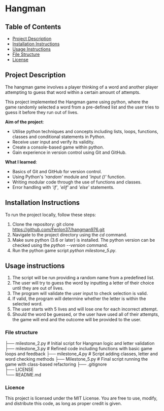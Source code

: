 # Hangman
## Table of Contents
- [Project Description](#project-description)
- [Installation Instructions](#installation-instructions)
- [Usage Instructions](#usage-instructions)
- [File Structure](#file-structure)
- [License](#license)

## Project Description
The hangman game involves a player thinking of a word and another player attempting to guess that word within a certain amount of attempts.

This project implemented the Hangman game using python, where the game randomly selected a word from a pre-defined list and the user tries to guess it before they run out of lives. 

**Aim of the project**:
- Utilise python techniques and concepts including lists, loops, functions, classes and conditional statements in Python.
- Receive user input and verify its validity.
- Create a console-based game within python.
- Gain experience in version control using Git and GitHub.

**What I learned**:
- Basics of Git and GitHub for version control.
- Using Python's *'random'* module and *'input ()'* function.
- Writing modular code through the use of functions and classes.
- Error handling with *'if'*, *'elif'* and *'else'* statements.
  
## Installation Instructions
To run the project locally, follow these steps:
1. Clone the repository: git clone https://github.com/Fenlon37/hangman976.git
2. Navigate to the project directory using the *cd* command.
3. Make sure python (3.6 or later) is installed. The python version can be checked using the *python --version* command.
4. Run the python game script *python milestone_5.py*.

## Usage instructions
1. The script will be run providing a random name from a predefined list.
2. The user will try to guess the word by inputting a letter of their choice until they are out of lives.
3. The program will validate the user input to check selection is valid.
4. If valid, the program will determine whether the letter is within the selected word.
5. The user starts with 5 lives and will lose one for each incorrect attempt.
6. Should the word be guessed, or the user have used all of their attempts, the game will end and the outcome will be provided to the user.

### File structure

├── milestone_2.py     # Initial script for Hangman logic and letter validation
├── milestone_3.py     # Refined code including functions with basic game loops and feedback
├── milestone_4.py     # Script adding classes, letter and word checking methods
├── Milestone_5.py     # Final script running the game with class-based refactoring
├── .gitignore             
├── LICENSE         
└── README.md

### Licence
This project is licensed under the MIT License. You are free to use, modify, and distribute this code, as long as proper credit is given.
